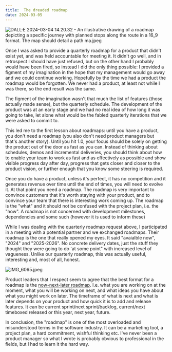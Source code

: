 ```yaml
---
title:  The dreaded roadmap
date: 2024-03-05
---
```


![DALL·E 2024-03-04 14.20.32 - An illustrative drawing of a roadmap depicting a specific journey with planned stops along the route in a 16_9 format. The map should detail a path ma.jpeg](https://res.craft.do/user/full/58e85b69-1aa6-c3c8-74ac-daf2b8beae9a/doc/44A29372-3BB1-4FEB-BDE0-7E50BB4101F6/8ECEA6E1-CAAF-41B4-8A9C-B4FE883D6BC6_2/1ybeRA9IuErb7wJNhq6eT8NGGHx3hBE84jubxFIxyHgz/DALLE%202024-03-04%2014.20.32%20-%20An%20illustrative%20drawing%20of%20a%20roadmap%20depicting%20a%20specific%20journey%20with%20planned%20stops%20along%20the%20route%20in%20a%2016_9%20format.%20The%20map%20should%20detail%20a%20path%20ma.jpeg)

Once I was asked to provide a quarterly roadmap for a product that didn't exist yet, and was held accountable for meeting it. It didn't go well, and in retrospect I should have just refused, but on the other hand I probably would have been fired, so instead I did the only thing possible: I provided a figment of my imagination in the hope that my management would go away and we could continue working. Hopefully by the time we had a product the roadmap would be forgotten. We never had a product, at least not while I was there, so the end result was the same.

The figment of the imagination wasn't that much the list of features (those actually made sense), but the quarterly schedule. The development of the product was at an early stage and we had no real idea of how long it was going to take, let alone what would be the fabled quarterly iterations that we were asked to commit to.

This led me to the first lesson about roadmaps: until you have a product, you don't need a roadmap (you also don't need product managers but that's another story). Until you hit 1.0, your focus should be solely on getting the product out of the door as fast as you can. Instead of thinking about schedules, demos and incremental deliveries, you should think about how to enable your team to work as fast and as effectively as possible and show visible progress day after day, progress that gets closer and closer to the product vision, or further enough that you know some steering is required.

Once you do have a product, unless it's perfect, it has no competition and it generates revenue over time until the end of times, you will need to evolve it. At that point you need a roadmap. The roadmap is very important to convince customers that it's worth staying with your product, and to convince your team that there is interesting work coming up. The roadmap is the "what" and it should not be confused with the project plan, i.e. the "how". A roadmap is not concerned with development milestones, dependencies and some such (however it is used to inform these)

While I was dealing with the quarterly roadmap request above, I participated in a meeting with a potential partner and we exchanged roadmaps. Their roadmap is the one that really opened my eyes. It said "avaialble now", "2024" and "2025-2026". No concrete delivery dates, just the stuff they thought they were going to do 'at some point" with increased level of vagueness. Unlike our quarterly roadmap, this was actually useful, interesting and, most of all, honest.

![IMG_6065.jpeg](https://res.craft.do/user/full/58e85b69-1aa6-c3c8-74ac-daf2b8beae9a/doc/44A29372-3BB1-4FEB-BDE0-7E50BB4101F6/D6634034-D8F9-4090-BFF7-06A8D16EDDD5_2/pyJP2tjnCEPwJQVxNAEoqNnFwfVgsgqnLC11DNqkX04z/IMG_6065.jpeg)

Product leaders that I respect seem to agree that the best format for a roadmap is the [now-next-later roadmap](https://www.prodpad.com/blog/invented-now-next-later-roadmap/). I.e. what you are working on at the moment, what you will be working on next, and what ideas you have about what you might work on later. The timeframe of what is next and what is later depends on your product and how quick it is to add and release features. It can be current sprint/next sprint/backlog, current/next  timeboxed released or this year, next year, future.

In conclusion, the "roadmap" is one of the most overloaded and misunderstood terms in the software industry. It can be a marketing tool, a project plan, a hard commitment, wishful thinking etc. I've never been a product manager so what I wrote is probably obvious to professional in the fields, but I had to learn it the hard way.

